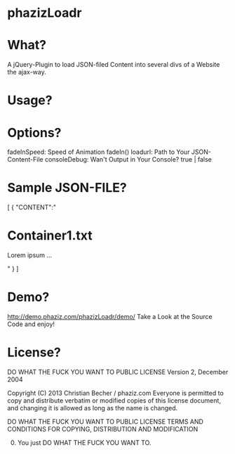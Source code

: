 phazizLoadr
===========


What?
=====
A jQuery-Plugin to load JSON-filed Content into several divs of a Website the ajax-way.


Usage?
======
<script src="./path-to-jquery/jquery-1.9.1.min.js"></script>
<script src="./path-to-phazizLoadr/jquery.phazizLoadr-1.0.0.min.js"></script>
<script>
    /*********************************************************************/
	$(function() {
        $('.container1,.container2,.container3,.container4').phazizLoadr({
            fadeInSpeed     :       1750,
            loadurl         :       './json/container2.json',
            consoleDebug    :       true
        });
    });
   /***********************************************************************/
</script>


Options?
========
fadeInSpeed: Speed of Animation fadeIn()
loadurl: Path to Your JSON-Content-File
consoleDebug: Wan't Output in Your Console? true | false


Sample JSON-FILE?
=================
[
	{
		"CONTENT":"<h1>Container1.txt</h1><p>Lorem ipsum ...</p>"
	}
]


Demo?
=====
http://demo.phaziz.com/phazizLoadr/demo/
Take a Look at the Source Code and enjoy!


License?
========
DO WHAT THE FUCK YOU WANT TO PUBLIC LICENSE
Version 2, December 2004
 
Copyright (C) 2013 Christian Becher / phaziz.com
Everyone is permitted to copy and distribute verbatim or modified
copies of this license document, and changing it is allowed as long
as the name is changed.
 
DO WHAT THE FUCK YOU WANT TO PUBLIC LICENSE
TERMS AND CONDITIONS FOR COPYING, DISTRIBUTION AND MODIFICATION
 
0. You just DO WHAT THE FUCK YOU WANT TO.